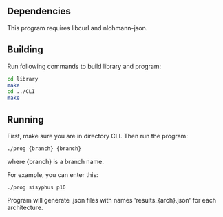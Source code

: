 ## Dependencies

This program requires libcurl and nlohmann-json.

## Building

Run following commands to build library and program:

```sh
cd library
make
cd ../CLI
make
```

## Running

First, make sure you are in directory CLI. Then run the program:

    ./prog {branch} {branch}

where {branch} is a branch name.

For example, you can enter this:

    ./prog sisyphus p10

Program will generate .json files with names 'results_{arch}.json' for each architecture.

